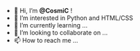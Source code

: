 - 👋 Hi, I’m **@CosmiC** !
- 👀 I’m interested in Python and HTML/CSS
- 🌱 I’m currently learning ...
- 💞️ I’m looking to collaborate on ...
- 📫 How to reach me ...
